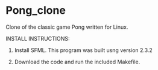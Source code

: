 # Pong_clone
Clone of the classic game Pong written for Linux. 

INSTALL INSTRUCTIONS: 

1. Install SFML. This program was built usng version 2.3.2

2. Download the code and run the included Makefile.
